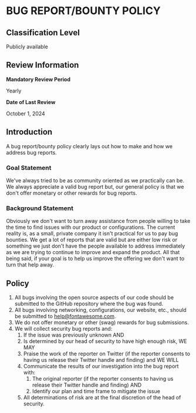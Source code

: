 # BUG REPORT/BOUNTY POLICY

## Classification Level

Publicly available

## Review Information

__Mandatory Review Period__

Yearly

__Date of Last Review__

October 1, 2024

## Introduction

A bug report/bounty policy clearly lays out how to make and how we address bug reports.

### Goal Statement

We've always tried to be as community oriented as we practically can be. We always appreciate a valid bug report but, our
general policy is that we don't offer monetary or other rewards for bug reports.

### Background Statement

Obviously we don't want to turn away assistance from people willing to take the time to find issues with our product or
configurations. The current reality is, as a small, private company it isn't practical for us to pay bug bounties. We get a
lot of reports that are valid but are either low risk or something we just don't have the people available to address immediately as
we are trying to continue to improve and expand the product. All that being said, if your goal is to help us improve the
offering we don't want to turn that help away.

## Policy

1. All bugs involving the open source aspects of our code should be submitted to the GitHub repository where the bug was found.
1. All bugs involving networking, configurations, our website, etc., should be submitted to help@fontawesome.com.
1. We do not offer monetary or other (swag) rewards for bug submissions.
1. We will collect security bug reports and:
   1. If the issue was previously unknown AND
   1. Is determined by our head of security to have high enough risk, WE MAY
   1. Praise the work of the reporter on Twitter (if the reporter consents to having us release their Twitter handle and finding) and WE WILL
   1. Communicate the results of our investigation into the bug report with:
      1. The original reporter (if the reporter consents to having us release their Twitter handle and finding) AND
      1. Identify our plan and time frame to mitigate the issue
   1. All determinations of risk are at the final discretion of the head of security.
